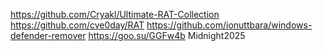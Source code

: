 https://github.com/Cryakl/Ultimate-RAT-Collection
https://github.com/cve0day/RAT
https://github.com/ionuttbara/windows-defender-remover
 https://goo.su/GGFw4b  Midnight2025

